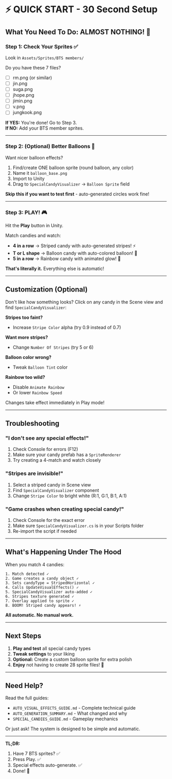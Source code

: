 # ⚡ QUICK START - 30 Second Setup

## What You Need To Do: ALMOST NOTHING! 🎉

### Step 1: Check Your Sprites ✅
Look in `Assets/Sprites/BTS members/`

Do you have these 7 files?
- [ ] rm.png (or similar)
- [ ] jin.png
- [ ] suga.png
- [ ] jhope.png  
- [ ] jimin.png
- [ ] v.png
- [ ] jungkook.png

**If YES:** You're done! Go to Step 3.  
**If NO:** Add your BTS member sprites.

---

### Step 2: (Optional) Better Balloons 🎈

Want nicer balloon effects?

1. Find/create ONE balloon sprite (round balloon, any color)
2. Name it `balloon_base.png`
3. Import to Unity
4. Drag to `SpecialCandyVisualizer` → `Balloon Sprite` field

**Skip this if you want to test first** - auto-generated circles work fine!

---

### Step 3: PLAY! 🎮

Hit the **Play** button in Unity.

Match candies and watch:
- **4 in a row** → Striped candy with auto-generated stripes! ⚡
- **T or L shape** → Balloon candy with auto-colored balloon! 🎈
- **5 in a row** → Rainbow candy with animated glow! 🌈

**That's literally it.** Everything else is automatic!

---

## Customization (Optional)

Don't like how something looks? Click on any candy in the Scene view and find `SpecialCandyVisualizer`:

**Stripes too faint?**
- Increase `Stripe Color` alpha (try 0.9 instead of 0.7)

**Want more stripes?**
- Change `Number Of Stripes` (try 5 or 6)

**Balloon color wrong?**
- Tweak `Balloon Tint` color

**Rainbow too wild?**
- Disable `Animate Rainbow`
- Or lower `Rainbow Speed`

Changes take effect immediately in Play mode!

---

## Troubleshooting

### "I don't see any special effects!"

1. Check Console for errors (F12)
2. Make sure your candy prefab has a `SpriteRenderer`
3. Try creating a 4-match and watch closely

### "Stripes are invisible!"

1. Select a striped candy in Scene view
2. Find `SpecialCandyVisualizer` component
3. Change `Stripe Color` to bright white (R:1, G:1, B:1, A:1)

### "Game crashes when creating special candy!"

1. Check Console for the exact error
2. Make sure `SpecialCandyVisualizer.cs` is in your Scripts folder
3. Re-import the script if needed

---

## What's Happening Under The Hood

When you match 4 candies:

```
1. Match detected ✓
2. Game creates a candy object ✓
3. Sets candyType = StripedHorizontal ✓
4. Calls UpdateVisualEffects() ✓
5. SpecialCandyVisualizer auto-added ✓
6. Stripes texture generated ✓
7. Overlay applied to sprite ✓
8. BOOM! Striped candy appears! ⚡
```

**All automatic. No manual work.**

---

## Next Steps

1. **Play and test** all special candy types
2. **Tweak settings** to your liking
3. **Optional:** Create a custom balloon sprite for extra polish
4. **Enjoy** not having to create 28 sprite files! 🎉

---

## Need Help?

Read the full guides:
- `AUTO_VISUAL_EFFECTS_GUIDE.md` - Complete technical guide
- `AUTO_GENERATION_SUMMARY.md` - What changed and why
- `SPECIAL_CANDIES_GUIDE.md` - Gameplay mechanics

Or just ask! The system is designed to be simple and automatic.

---

**TL;DR:** 
1. Have 7 BTS sprites? ✅
2. Press Play. ✅
3. Special effects auto-generate. ✅
4. Done! 🎉
